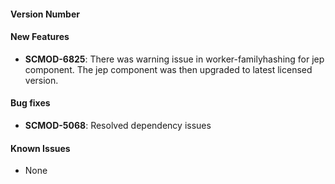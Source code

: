 #### Version Number

#### New Features
- **SCMOD-6825**: There was warning issue in worker-familyhashing for jep component. The jep component was then upgraded to latest licensed version.

#### Bug fixes
- **SCMOD-5068**: Resolved dependency issues

#### Known Issues
- None
